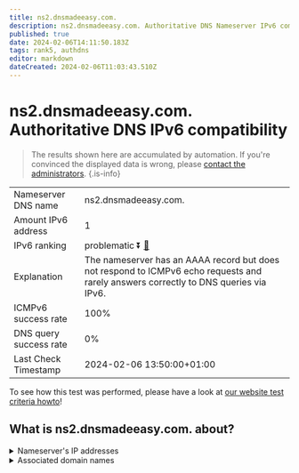 ```yaml
---
title: ns2.dnsmadeeasy.com.
description: ns2.dnsmadeeasy.com. Authoritative DNS Nameserver IPv6 compatibility
published: true
date: 2024-02-06T14:11:50.183Z
tags: rank5, authdns
editor: markdown
dateCreated: 2024-02-06T11:03:43.510Z
---
```


# ns2.dnsmadeeasy.com. Authoritative DNS IPv6 compatibility

> The results shown here are accumulated by automation. If you're convinced the displayed data is wrong, please [contact the administrators](/howto/chat). 
{.is-info}




|   |   |
| - | - |
| Nameserver DNS name | ns2.dnsmadeeasy.com.
| Amount IPv6 address | 1
| IPv6 ranking | problematic :arrow_double_down: [🔗](/howto/ranking) |
| Explanation | The nameserver has an AAAA record but does not respond to ICMPv6 echo requests and rarely answers correctly to DNS queries via IPv6. |
| ICMPv6 success rate | 100%|
| DNS query success rate | 0% |
| Last Check Timestamp | 2024-02-06 13:50:00+01:00 |

To see how this test was performed, please have a look at [our website test criteria howto](/howto/testcriteria/authdns)!


## What is ns2.dnsmadeeasy.com. about?




<details>
<summary>Nameserver's IP addresses</summary>

2600:1802:2::1

</details>



<details>
<summary>Associated domain names</summary>

www.intersystems.com

</details>
